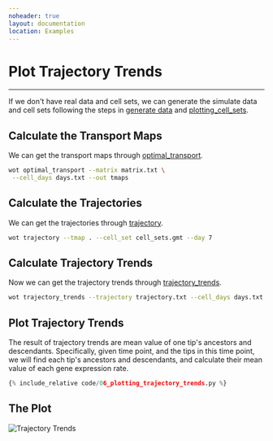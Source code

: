 ```yaml
---
noheader: true
layout: documentation
location: Examples
---
```


# Plot Trajectory Trends
------------------------

If we don't have real data and cell sets, we can generate the simulate data and cell sets following the steps in [generate data](generate_data) and [plotting_cell_sets](plotting_cell_sets).

## Calculate the Transport Maps

We can get the transport maps through [optimal_transport]({{site.baseurl}}/cli_documentation#transport-maps).

```sh
wot optimal_transport --matrix matrix.txt \
 --cell_days days.txt --out tmaps 
```

## Calculate the Trajectories
We can get the trajectories through
[trajectory]({{site.baseurl}}/cli_documentation#trajectory).
```sh
wot trajectory --tmap . --cell_set cell_sets.gmt --day 7
```

## Calculate Trajectory Trends
Now we can get the trajectory trends through
[trajectory_trends]({{site.baseurl}}/cli_documentation#trajectory-trends).
```sh
wot trajectory_trends --trajectory trajectory.txt --cell_days days.txt --matrix matrix.txt
```

## Plot Trajectory Trends
The result of trajectory trends are mean value of one tip's ancestors and descendants. Specifically, given time point, and the tips in this time point, we will find each tip's ancestors and descendants, and calculate their mean value of each gene expression rate.



```python
{% include_relative code/06_plotting_trajectory_trends.py %}

```



## The Plot





![Trajectory Trends]({{site.baseurl}}/images/trajectory_trends.png)

